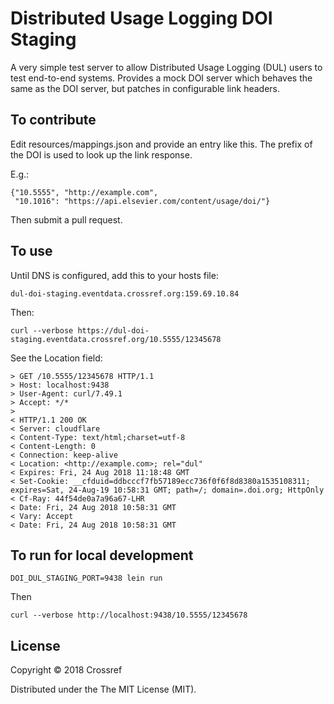 # Distributed Usage Logging DOI Staging

A very simple test server to allow Distributed Usage Logging (DUL) users to test end-to-end systems. Provides a mock DOI server which behaves the same as the DOI server, but patches in configurable link headers. 

## To contribute

Edit resources/mappings.json and provide an entry like this. The prefix of the DOI is used to look up the link response.

E.g.:

    {"10.5555", "http://example.com",
     "10.1016": "https://api.elsevier.com/content/usage/doi/"}

Then submit a pull request.

## To use

Until DNS is configured, add this to your hosts file:

    dul-doi-staging.eventdata.crossref.org:159.69.10.84

Then:

    curl --verbose https://dul-doi-staging.eventdata.crossref.org/10.5555/12345678

See the Location field:

    > GET /10.5555/12345678 HTTP/1.1
    > Host: localhost:9438
    > User-Agent: curl/7.49.1
    > Accept: */*
    >
    < HTTP/1.1 200 OK
    < Server: cloudflare
    < Content-Type: text/html;charset=utf-8
    < Content-Length: 0
    < Connection: keep-alive
    < Location: <http://example.com>; rel="dul"
    < Expires: Fri, 24 Aug 2018 11:18:48 GMT
    < Set-Cookie: __cfduid=ddbcccf7fb57189ecc736f0f6f8d8380a1535108311; expires=Sat, 24-Aug-19 10:58:31 GMT; path=/; domain=.doi.org; HttpOnly
    < Cf-Ray: 44f54de0a7a96a67-LHR
    < Date: Fri, 24 Aug 2018 10:58:31 GMT
    < Vary: Accept
    < Date: Fri, 24 Aug 2018 10:58:31 GMT

## To run for local development

    DOI_DUL_STAGING_PORT=9438 lein run

Then 

    curl --verbose http://localhost:9438/10.5555/12345678



## License

Copyright © 2018 Crossref

Distributed under the The MIT License (MIT).
